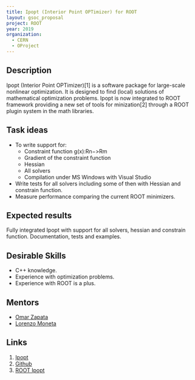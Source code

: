 ```yaml
---
title: Ipopt (Interior Point OPTimizer) for ROOT
layout: gsoc_proposal
project: ROOT
year: 2019
organization:
  - CERN
  - OProject
---
```


## Description

Ipopt (Interior Point OPTimizer)[1] is a software package for large-scale
​nonlinear optimization. It is designed to find (local) solutions of
mathematical optimization problems. Ipopt is now integrated to ROOT framework
providing a new set of tools for minization[2] through a ROOT plugin system in
the math libraries.

## Task ideas

- To write support for:
  - Constraint function g(x):Rn−>Rm
  - Gradient of the constraint function
  - Hessian
  - All solvers
  - Compilation under MS Windows with Visual Studio
- Write tests for all solvers including some of then with Hessian and constrain
  function.
- Measure performance comparing the current ROOT minimizers.

## Expected results

Fully integrated Ipopt with support for all solvers, hessian and constrain
function. Documentation, tests and examples.

## Desirable Skills

- C++ knowledge.
- Experience with optimization problems.
- Experience with ROOT is a plus.

## Mentors

- [Omar Zapata](mailto:Omar.Zapata@cern.ch)
- [Lorenzo Moneta](mailto:Lorenzo.Moneta@cern.ch)

## Links

1. [Ipopt](https://github.com/coin-or/Ipopt)
2. [Github](https://github.com/oprojects/root/tree/master-ipopt/math/ipopt)
3. [ROOT Ipopt](http://oproject.org/pages/Ipopt.html)
